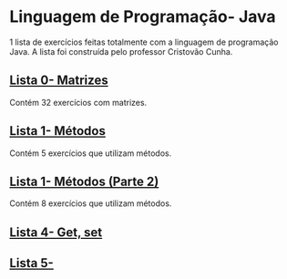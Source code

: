 # Linguagem de Programação- Java
1 lista de exercícios feitas totalmente com a linguagem de programação Java. A lista foi construída pelo professor Cristovão Cunha.

## [Lista 0- Matrizes](https://github.com/babimingatos/java/tree/main/POO/Lista%200)
<html>                
  Contém 32 exercícios com matrizes.
</html>

## [Lista 1- Métodos](https://github.com/babimingatos/java/tree/main/POO/Lista%201)
<html>                
  Contém 5 exercícios que utilizam métodos.
</html>

## [Lista 1- Métodos (Parte 2)](https://github.com/babimingatos/java/tree/main/POO/Lista%202)
<html>                
  Contém 8 exercícios que utilizam métodos.
</html>


## [Lista 4- Get, set](https://github.com/babimingatos/java/tree/main/POO/Lista%204)
<html>                

</html>


## [Lista 5- ](https://github.com/babimingatos/java/tree/main/POO/Lista%205)
<html>                
  
</html>
